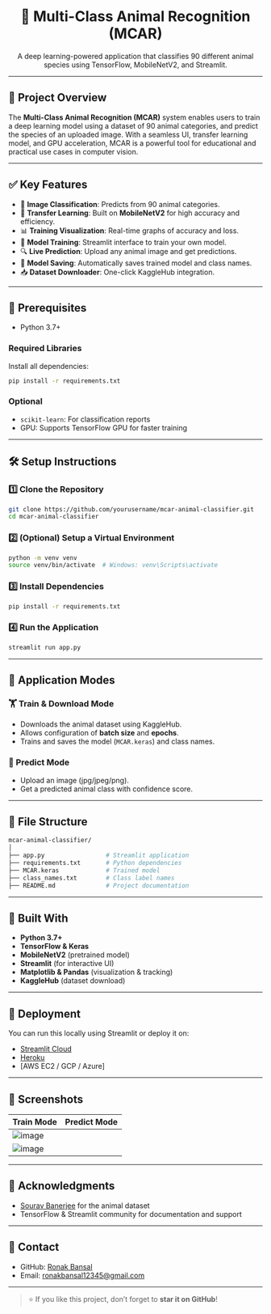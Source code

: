 
<h1 align="center">🐾 Multi-Class Animal Recognition (MCAR)</h1>

<p align="center">
A deep learning-powered application that classifies 90 different animal species using TensorFlow, MobileNetV2, and Streamlit.
</p>

---

## 📌 Project Overview

The **Multi-Class Animal Recognition (MCAR)** system enables users to train a deep learning model using a dataset of 90 animal categories, and predict the species of an uploaded image. With a seamless UI, transfer learning model, and GPU acceleration, MCAR is a powerful tool for educational and practical use cases in computer vision.

---

## ✅ Key Features

- 🎯 **Image Classification**: Predicts from 90 animal categories.
- 🚀 **Transfer Learning**: Built on **MobileNetV2** for high accuracy and efficiency.
- 📊 **Training Visualization**: Real-time graphs of accuracy and loss.
- 🧠 **Model Training**: Streamlit interface to train your own model.
- 🔍 **Live Prediction**: Upload any animal image and get predictions.
- 💾 **Model Saving**: Automatically saves trained model and class names.
- 📥 **Dataset Downloader**: One-click KaggleHub integration.

---

## 📜 Prerequisites

- Python 3.7+

### Required Libraries

Install all dependencies:

```bash
pip install -r requirements.txt
```

### Optional

- `scikit-learn`: For classification reports
- GPU: Supports TensorFlow GPU for faster training

---

## 🛠 Setup Instructions

### 1️⃣ Clone the Repository

```bash
git clone https://github.com/yourusername/mcar-animal-classifier.git
cd mcar-animal-classifier
```

### 2️⃣ (Optional) Setup a Virtual Environment

```bash
python -m venv venv
source venv/bin/activate  # Windows: venv\Scripts\activate
```

### 3️⃣ Install Dependencies

```bash
pip install -r requirements.txt
```

### 4️⃣ Run the Application

```bash
streamlit run app.py
```

---

## 🔧 Application Modes

### 🏋️ Train & Download Mode

- Downloads the animal dataset using KaggleHub.
- Allows configuration of **batch size** and **epochs**.
- Trains and saves the model (`MCAR.keras`) and class names.

### 🐶 Predict Mode

- Upload an image (jpg/jpeg/png).
- Get a predicted animal class with confidence score.

---

## 📂 File Structure

```bash
mcar-animal-classifier/
│
├── app.py                 # Streamlit application
├── requirements.txt       # Python dependencies
├── MCAR.keras             # Trained model
├── class_names.txt        # Class label names
├── README.md              # Project documentation
```

---

## 🤖 Built With

- **Python 3.7+**
- **TensorFlow & Keras**
- **MobileNetV2** (pretrained model)
- **Streamlit** (for interactive UI)
- **Matplotlib & Pandas** (visualization & tracking)
- **KaggleHub** (dataset download)

---

## 🚚 Deployment

You can run this locally using Streamlit or deploy it on:

- [Streamlit Cloud](https://streamlit.io/cloud)
- [Heroku](https://heroku.com)
- [AWS EC2 / GCP / Azure]

---

## 📸 Screenshots

| Train Mode | Predict Mode |
|------------|---------------|
| ![image](https://github.com/user-attachments/assets/b2aa026c-7a54-4830-811b-65d8d998bd7c)
|![image](https://github.com/user-attachments/assets/5c818425-7aa1-4d8e-bd16-0935368ec2d3) |


---

## 🤝 Acknowledgments

- [Sourav Banerjee](https://www.kaggle.com/datasets/iamsouravbanerjee/animal-image-dataset-90-different-animals) for the animal dataset
- TensorFlow & Streamlit community for documentation and support

---

## 📧 Contact

- GitHub: [Ronak Bansal]([https://github.com/yourusername](https://github.com/Ronak1231))
- Email: ronakbansal12345@gmail.com

---

> ⭐ If you like this project, don’t forget to **star it on GitHub**!
